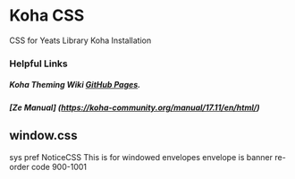 # Koha CSS
CSS for Yeats Library Koha Installation
### Helpful Links
##### Koha Theming Wiki [GitHub Pages](https://wiki.koha-community.org/wiki/Koha_simple_themeing_guide/).
##### [Ze Manual] (https://koha-community.org/manual/17.11/en/html/)

## window.css
sys pref NoticeCSS
This is for windowed envelopes
envelope is banner re-order code 900-1001
